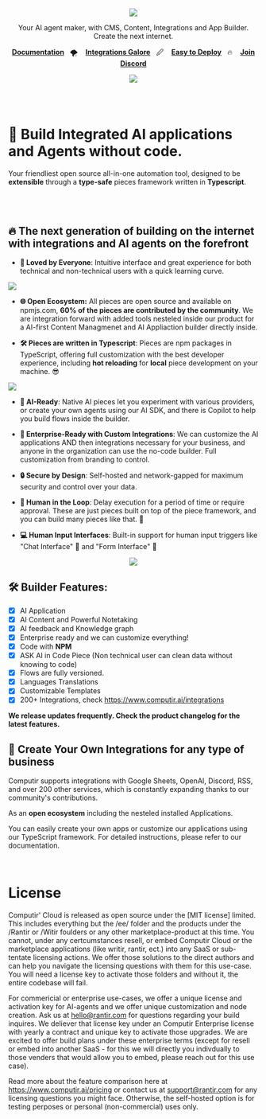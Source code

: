 
<h1 align="center">
  <a
    target="_blank"
    href="https://computir.ai"
  >
   
    
  </a>
</h1>


<p align="center">
<a href="/LICENSE" target="_blank"><img src='https://img.shields.io/badge/license-MIT-green?style=for-the-badge' /></a>
</p>
<p align="center">
   Your AI agent maker, with CMS, Content, Integrations and App Builder. Create the next internet. 
</p>

<p align="center">
  <a
    href="https://www.computir.ai/documentation"
    target="_blank"
  ><b>Documentation</b></a>&nbsp;&nbsp;&nbsp;🌪️&nbsp;&nbsp;&nbsp;
   <a
    href="https://www.computir.ai/overview"
    target="_blank"
  ><b>Integrations Galore</b></a>&nbsp;&nbsp;&nbsp;🖉&nbsp;&nbsp;&nbsp;
  <a
    href="https://www.computir.ai/installation"
    target="_blank"
  ><b>Easy to Deploy</b></a>&nbsp;&nbsp;&nbsp;🔥&nbsp;&nbsp;&nbsp;
  <a
    href="https://discord.gg/UPTJ5Muf"
    target="_blank"
  >
    <b>Join Discord</b>
  </a>
</p>
<p align="center">
<a href="https://computir.ai" target="_blank"><img src='https://cdn.prod.website-files.com/66fdc9030e6fb1187780ccd8/671a76cc639cd3a23f5c0a94_Computir%20Fall%202024.jpg' /></a>
</p>
<br>
<br>

# 🤯 Build Integrated AI applications and Agents without code. 

Your friendliest open source all-in-one automation tool, designed to be **extensible** through a **type-safe** pieces framework written in **Typescript**.

<br>
<br>

## 🔥 The next generation of building on the internet with integrations and AI agents on the forefront

- **💖 Loved by Everyone**: Intuitive interface and great experience for both technical and non-technical users with a quick learning curve.
  
![](/resources/templates.gif)

- **🌐 Open Ecosystem:** All pieces are open source and available on npmjs.com, **60% of the pieces are contributed by the community**. We are integration forward with added tools nesteled inside our product for a AI-first Content Managmenet and AI Appliaction builder directly inside.

- **🛠️  Pieces are written in Typescript**: Pieces are npm packages in TypeScript, offering full customization with the best developer experience, including **hot reloading** for **local** piece development on your machine. 😎

![](/resources/create-action.png)


- **🤖 AI-Ready**: Native AI pieces let you experiment with various providers, or create your own agents using our AI SDK, and there is Copilot to help you build flows inside the builder.

- **🏢 Enterprise-Ready with Custom Integrations**: We can customize the AI applications AND then integrations necessary for your business, and anyone in the organization can use the no-code builder. Full customization from branding to control.

- **🔒 Secure by Design**: Self-hosted and network-gapped for maximum security and control over your data.

- **🧠 Human in the Loop**: Delay execution for a period of time or require approval. These are just pieces built on top of the piece framework, and you can build many pieces like that. 🎨

- **💻 Human Input Interfaces**: Built-in support for human input triggers like "Chat Interface" 💬 and "Form Interface" 📝

<p align="center">
<a href="https://computir.ai" target="_blank"><img src='https://cdn.prod.website-files.com/66fdc9030e6fb1187780ccd8/671a9196985b833c5c2c1906_Computir%20Project%20Inner-fix2.jpg' /></a>
</p>

## 🛠️  Builder Features:

- [x] AI Application
- [x] AI Content and Powerful Notetaking 
- [x] AI feedback and Knowledge graph
- [x] Enterprise ready and we can customize everything!
- [x] Code with **NPM**
- [x] ASK AI in Code Piece (Non technical user can clean data without knowing to code)
- [x] Flows are fully versioned.
- [x] Languages Translations
- [x] Customizable Templates
- [X] 200+ Integrations, check https://www.computir.ai/integrations

**We release updates frequently. Check the product changelog for the latest features.**


## 🔌 Create Your Own Integrations for any type of business

Computir supports integrations with Google Sheets, OpenAI, Discord, RSS, and over 200 other services, which is constantly expanding thanks to our community's contributions.

As an **open ecosystem** including the nesteled installed Applications.

You can easily create your own apps or customize our applications using our TypeScript framework. For detailed instructions, please refer to our documentation. 

<br>

# License

Computir' Cloud is released as open source under the [MIT license] limited. This includes everything but the /ee/ folder and the products under the /Rantir or /Witir foulders or any other marketplace-product at this time. You cannot, under any certcumstances resell, or embed Computir Cloud or the marketplace applications (like writir, rantir, ect.) into any SaaS or sub-tentate licensing actions. We offer those solutions to the direct authors and can help you navigate the licensing questions with them for this use-case. You will need a license key to activate those folders and without it, the entire codebase will fail. 

For commericial or enterprise use-cases, we offer a unique license and activation key for AI-agents and we offer unique customization and node creation. Ask us at hello@rantir.com for questions regarding your build inquires. We deliever that license key under an Computir Enterprise license with yearly a contract and unique key to activate those upgrades. We are excited to offer build plans under these enterprise terms (except for resell or embed into another SaaS - for this we will directly you indivdually to those venders that would allow you to embed, please reach out for this use case). 

Read more about the feature comparison here at https://www.computir.ai/pricing or contact us at support@rantir.com for any licensing questions you might face. Otherwise, the self-hosted option is for testing perposes or personal (non-commercial) uses only. 
<br>
<br>


<!-- markdownlint-restore -->
<!-- prettier-ignore-end -->

